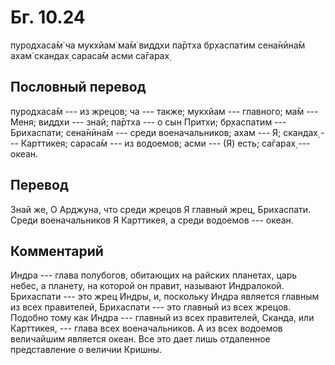 # Бг. 10.24

пуродхаса̄м̇ ча мукхйам̇ ма̄м̇ виддхи па̄ртха бр̣хаспатим сена̄нӣна̄м ахам̇
скандах̣ сараса̄м асми са̄гарах̣

## Пословный перевод

пуродхаса̄м --- из жрецов; ча --- также; мукхйам --- главного; ма̄м ---
Меня; виддхи --- знай; па̄ртха --- о сын Притхи; бр̣хаспатим ---
Брихаспати; сена̄нӣна̄м --- среди военачальников; ахам --- Я; скандах̣ ---
Карттикея; сараса̄м --- из водоемов; асми --- (Я) есть; са̄гарах̣ ---
океан.

## Перевод

Знай же, О Арджуна, что среди жрецов Я главный жрец, Брихаспати. Среди
военачальников Я Карттикея, а среди водоемов --- океан.

## Комментарий

Индра --- глава полубогов, обитающих на райских планетах, царь небес, а
планету, на которой он правит, называют Индралокой. Брихаспати --- это
жрец Индры, и, поскольку Индра является главным из всех правителей,
Брихаспати --- это главный из всех жрецов. Подобно тому как Индра ---
главный из всех правителей, Сканда, или Карттикея, --- глава всех
военачальников. А из всех водоемов величайшим является океан. Все это
дает лишь отдаленное представление о величии Кришны.
